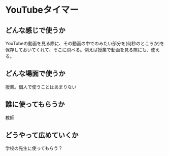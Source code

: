 # YouTubeタイマー

## どんな感じで使うか
YouTubeの動画を見る際に、その動画の中でのみたい部分を(何秒のところか)を保存しておいてくれて、そこに飛べる。例えば授業で動画を見る際にも、使える。

## どんな場面で使うか
授業。個人で使うことはあまりない

## 誰に使ってもらうか
教師

## どうやって広めていくか
学校の先生に使ってもらう？